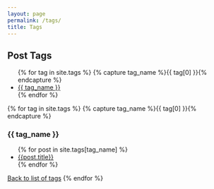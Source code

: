 ```yaml
---
layout: page
permalink: /tags/
title: Tags
---
```


<a name="#tagslist"></a>
## Post Tags

<ul>
{% for tag in site.tags %}
  {% capture tag_name %}{{ tag[0] }}{% endcapture %}
  <li><a href="#{{ tag_name }}">{{ tag_name }}</a></li>
{% endfor %}
</ul>

{% for tag in site.tags %}
  {% capture tag_name %}{{ tag[0] }}{% endcapture %}
  <a name="{{ tag_name }}"></a>
  <h3>{{ tag_name }}</h3>
  <ul>
    {% for post in site.tags[tag_name] %}
      <li><a href="{{ post.url }}">{{post.title}}</a></li>
    {% endfor %}
  </ul>
  <a href="#tagslist">Back to list of tags</a>
{% endfor %}
